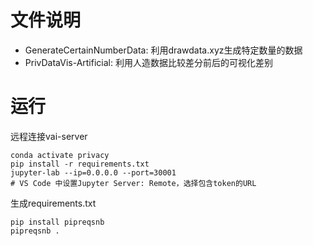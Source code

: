# 文件说明

- GenerateCertainNumberData: 利用drawdata.xyz生成特定数量的数据
- PrivDataVis-Artificial: 利用人造数据比较差分前后的可视化差别

# 运行

远程连接vai-server

```shell
conda activate privacy
pip install -r requirements.txt
jupyter-lab --ip=0.0.0.0 --port=30001
# VS Code 中设置Jupyter Server: Remote，选择包含token的URL
```

生成requirements.txt

```shell
pip install pipreqsnb
pipreqsnb .
```